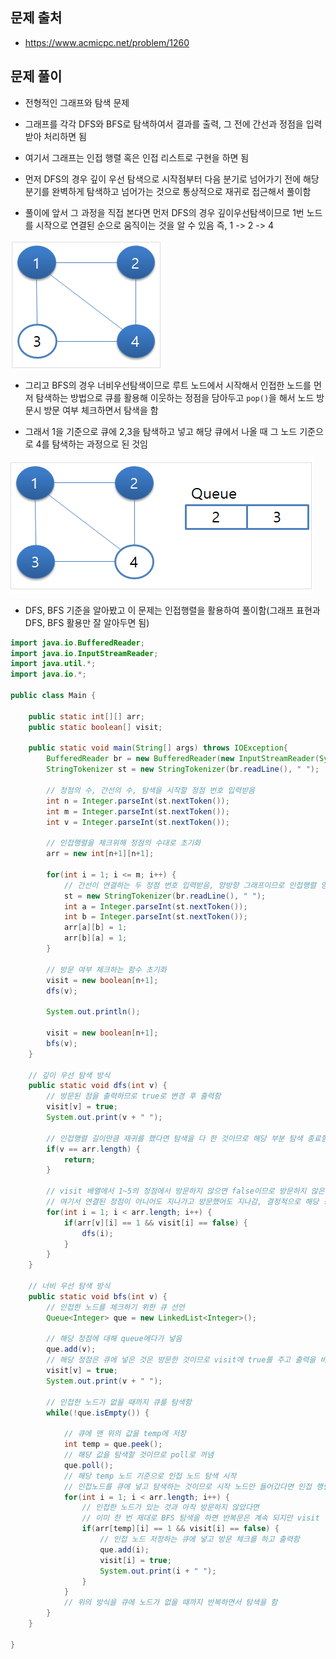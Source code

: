 ## 문제 출처
- https://www.acmicpc.net/problem/1260

## 문제 풀이
- 전형적인 그래프와 탐색 문제

- 그래프를 각각 DFS와 BFS로 탐색하여서 결과를 출력, 그 전에 간선과 정점을 입력받아 처리하면 됨

- 여기서 그래프는 인접 행렬 혹은 인접 리스트로 구현을 하면 됨

- 먼저 DFS의 경우 깊이 우선 탐색으로 시작점부터 다음 분기로 넘어가기 전에 해당 분기를 완벽하게 탐색하고 넘어가는 것으로 통상적으로 재귀로 접근해서 풀이함

- 풀이에 앞서 그 과정을 직접 본다면 먼저 DFS의 경우 깊이우선탐색이므로 1번 노드를 시작으로 연결된 순으로 움직이는 것을 알 수 있음 즉, 1 -> 2 -> 4

![one](/cheewr85/img/Graph/one.png)

- 그리고 BFS의 경우 너비우선탐색이므로 루트 노드에서 시작해서 인접한 노드를 먼저 탐색하는 방법으로 큐를 활용해 이웃하는 정점을 담아두고 `pop()`을 해서 노드 방문시 방문 여부 체크하면서 탐색을 함

- 그래서 1을 기준으로 큐에 2,3을 탐색하고 넣고 해당 큐에서 나올 때 그 노드 기준으로 4를 탐색하는 과정으로 된 것임

![one](/cheewr85/img/Graph/two.png)

- DFS, BFS 기준을 알아봤고 이 문제는 인접행렬을 활용하여 풀이함(그래프 표현과 DFS, BFS 활용만 잘 알아두면 됨)

```java
import java.io.BufferedReader;
import java.io.InputStreamReader;
import java.util.*;
import java.io.*;

public class Main {

    public static int[][] arr;
    public static boolean[] visit;

    public static void main(String[] args) throws IOException{
        BufferedReader br = new BufferedReader(new InputStreamReader(System.in));
        StringTokenizer st = new StringTokenizer(br.readLine(), " ");

        // 정점의 수, 간선의 수, 탐색을 시작할 정점 번호 입력받음
        int n = Integer.parseInt(st.nextToken());
        int m = Integer.parseInt(st.nextToken());
        int v = Integer.parseInt(st.nextToken());

        // 인접행렬을 체크위해 정점의 수대로 초기화
        arr = new int[n+1][n+1];

        for(int i = 1; i <= m; i++) {
            // 간선이 연결하는 두 정점 번호 입력받음, 양방향 그래프이므로 인접행렬 양쪽에 다 값을 할당시켜줌
            st = new StringTokenizer(br.readLine(), " ");
            int a = Integer.parseInt(st.nextToken());
            int b = Integer.parseInt(st.nextToken());
            arr[a][b] = 1;
            arr[b][a] = 1;
        }

        // 방문 여부 체크하는 함수 초기화
        visit = new boolean[n+1];
        dfs(v);

        System.out.println();

        visit = new boolean[n+1];
        bfs(v);
    }

    // 깊이 우선 탐색 방식
    public static void dfs(int v) {
        // 방문된 점을 출력하므로 true로 변경 후 출력함
        visit[v] = true;
        System.out.print(v + " ");

        // 인접행렬 길이만큼 재귀를 했다면 탐색을 다 한 것이므로 해당 부분 탐색 종료함
        if(v == arr.length) {
            return;
        }

        // visit 배열에서 1~5의 정점에서 방문하지 않으면 false이므로 방문하지 않은 경우 dfs 탐색을 다시 함
        // 여기서 연결된 정점이 아니어도 지나가고 방문했어도 지나감, 결정적으로 해당 정점 번호 기준으로 연결된 것만 찾게끔 하게 되어있음
        for(int i = 1; i < arr.length; i++) {
            if(arr[v][i] == 1 && visit[i] == false) {
                dfs(i);
            }
        }
    }

    // 너비 우선 탐색 방식
    public static void bfs(int v) {
        // 인접한 노드를 체크하기 위한 큐 선언
        Queue<Integer> que = new LinkedList<Integer>();

        // 해당 정점에 대해 queue에다가 넣음
        que.add(v);
        // 해당 정점은 큐에 넣은 것은 방문한 것이므로 visit에 true를 주고 출력을 바로 함
        visit[v] = true;
        System.out.print(v + " ");

        // 인접한 노드가 없을 때까지 큐를 탐색함
        while(!que.isEmpty()) {

            // 큐에 맨 위의 값을 temp에 저장
            int temp = que.peek();
            // 해당 값을 탐색할 것이므로 poll로 꺼냄
            que.poll();
            // 해당 temp 노드 기준으로 인접 노드 탐색 시작
            // 인접노드를 큐에 넣고 탐색하는 것이므로 시작 노드만 들어갔다면 인접 행렬의 길이만큼 반복해서 BFS 탐색 계속함
            for(int i = 1; i < arr.length; i++) {
                // 인접한 노드가 있는 것과 아직 방문하지 않았다면
                // 이미 한 번 제대로 BFS 탐색을 하면 반복문은 계속 되지만 visit 함수는 true 처리되어 있어서 반복문만 돌고 if문에 조건이 맞지 않을 것임
                if(arr[temp][i] == 1 && visit[i] == false) {
                    // 인접 노드 저장하는 큐에 넣고 방문 체크를 하고 출력함
                    que.add(i);
                    visit[i] = true;
                    System.out.print(i + " ");
                }
            }
            // 위의 방식을 큐에 노드가 없을 때까지 반복하면서 탐색을 함
        }
    }

}
```